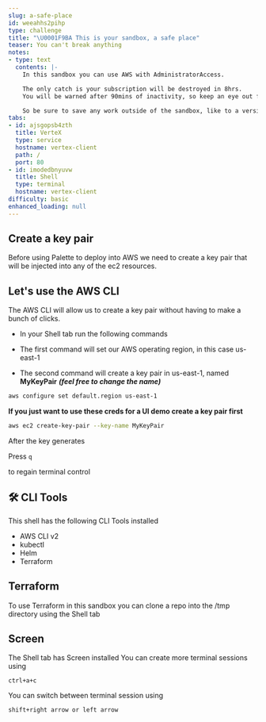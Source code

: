 ```yaml
---
slug: a-safe-place
id: weeahhs2pihp
type: challenge
title: "\U0001F9BA This is your sandbox, a safe place"
teaser: You can't break anything
notes:
- type: text
  contents: |-
    In this sandbox you can use AWS with AdministratorAccess.

    The only catch is your subscription will be destroyed in 8hrs.
    You will be warned after 90mins of inactivity, so keep an eye out for that.

    So be sure to save any work outside of the sandbox, like to a version control system.
tabs:
- id: ajsgopsb4zth
  title: VerteX
  type: service
  hostname: vertex-client
  path: /
  port: 80
- id: imodedbnyuvw
  title: Shell
  type: terminal
  hostname: vertex-client
difficulty: basic
enhanced_loading: null
---
```


<h2>Create a key pair</h2>


Before using Palette to deploy into AWS
we need to create a key pair that will be injected into any of the ec2 resources.

<h2>Let's use the AWS CLI</h2>

The AWS CLI will allow us to create a key pair without having to make a bunch of clicks.

- In your Shell tab run the following commands

- The first command will set our AWS operating region, in this case us-east-1

- The second command will create a key pair in us-east-1, named **MyKeyPair**
***(feel free to change the name)***

```bash
aws configure set default.region us-east-1
```

**If you just want to use these creds for a UI demo create a key pair first**

```bash
aws ec2 create-key-pair --key-name MyKeyPair
```
After the key generates

Press `q`

to regain terminal control

<h2>🛠 CLI Tools</h2>


This shell has the following CLI Tools installed

- AWS CLI v2
- kubectl
- Helm
- Terraform

<h2>Terraform</h2>


To use Terraform in this sandbox you can clone a repo
into the /tmp directory using the Shell tab

<h2>Screen</h2>


The Shell tab has Screen installed
You can create more terminal sessions using

`ctrl+a+c`

You can switch between terminal session using

`shift+right arrow or left arrow`

